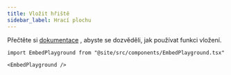 ```yaml
---
title: Vložit hřiště
sidebar_label: Hrací plochu
---
```


Přečtěte si [dokumentace](intro) , abyste se dozvěděli, jak používat funkci vložení.

```mdx-code-block
import EmbedPlayground from "@site/src/components/EmbedPlayground.tsx"

<EmbedPlayground />
```
